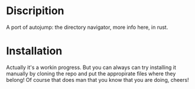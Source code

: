 # Discripition
A port of autojump: the directory navigator, more info here, in rust.

# Installation
Actually it's a workin progress. But you can always can try installing it manually by cloning the repo and put the appropirate files where they belong! Of course that does man that you know that you are doing, cheers!
